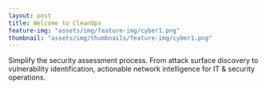 ```yaml
---
layout: post
title: Welcome to CleanOps
feature-img: "assets/img/feature-img/cyber1.png"
thumbnail: "assets/img/thumbnails/feature-img/cyber1.png"
---
```


Simplify the security assessment process. From attack surface discovery to vulnerability identification, actionable network intelligence for IT & security operations.






